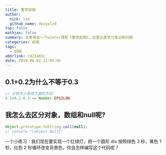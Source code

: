 ```yaml
---
title: 重学前端
author:
  nick: lzd
  github_name: douyalzd
top: false
mathjax: false
summary: 文章来自一个winter课程《重学前端》，这里记录学习笔记和问题
categories: 前端
tags:
  - 前端
abbrlink: c421a65c
date: 2019-06-02 21:05:05
---
```


## 0.1+0.2为什么不等于0.3
```javascript
// 比较大小使用下面的方式
0.1+0.2-0.3 <= Number.EPSILON
```


## 我怎么去区分对象，数组和null呢?
```javascript
Object.prototype.toString.call(null);
// console "[object Null]"
```

一个小练习：我们现在要实现一个红绿灯，把一个圆形 div 按照绿色 3 秒，黄色 1 秒，红色 2 秒循环改变背景色，你会怎样编写这个代码呢？